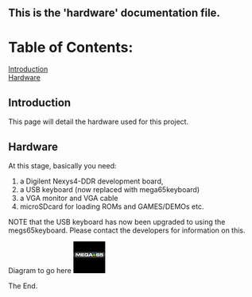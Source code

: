 ## This is the 'hardware' documentation file.

# Table of Contents:

[Introduction](#introduction)  
[Hardware](#hardware)

## Introduction

This page will detail the hardware used for this project.

## Hardware
At this stage, basically you need:  

1. a Digilent Nexys4-DDR development board,  
1. a USB keyboard  (now replaced with mega65keyboard)
1. a VGA monitor and VGA cable
1. microSDcard for loading ROMs and GAMES/DEMOs etc.

NOTE that the USB keyboard has now been upgraded to using the megs65keyboard. Please contact the developers for information on this.

Diagram to go here ![mega65logo](./images/mega65_64x64.png)

The End.
